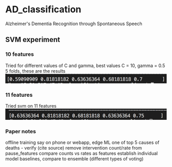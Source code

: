 # AD_classification

Alzheimer's Dementia Recognition through Spontaneous Speech


## SVM experiment
### 10 features
Tried for different values of C and gamma, best values C = 10, gamma = 0.5
5 folds, these are the results
![picture](images/svm_cv.png)

### 11 features

Tried svm on 11 features
![picture](images/11_features.png)


### Paper notes

offline training say on phone or webapp, edge ML
one of top 5 causes of deaths - verify (cite source)
remove intervention count/rate from pause_features
compare counts vs rates as features
establish individual model baselines, compare to ensemble (different types of voting)
